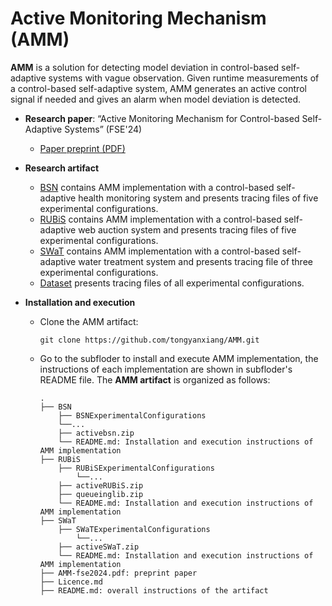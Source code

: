 # Active Monitoring Mechanism (AMM)

**AMM** is a solution for detecting model deviation in control-based self-adaptive systems with vague observation. Given runtime measurements of a control-based self-adaptive system, AMM generates an active control signal if needed and gives an alarm when model deviation is detected.

* **Research paper**: “Active Monitoring Mechanism for Control-based Self-Adaptive Systems” (FSE'24)
    * [Paper preprint (PDF)](https://github.com/tongyanxiang/AMM/tree/main/AMM-fse2024.pdf)
	
* **Research artifact**
	* [BSN](https://github.com/tongyanxiang/AMM/tree/main/BSN) contains AMM implementation with a control-based self-adaptive health monitoring system and presents tracing files of five experimental configurations.
    * [RUBiS](https://github.com/tongyanxiang/AMM/tree/main/RUBiS) contains AMM implementation with a control-based self-adaptive web auction system and presents tracing files of five experimental configurations.
	* [SWaT](https://github.com/tongyanxiang/AMM/tree/main/SWaT) contains AMM implementation with a control-based self-adaptive water treatment system and presents tracing file of three experimental configurations.
    * [Dataset](https://drive.google.com/drive/folders/1NwNFJ8foMmrPa-Q07GTOMBx7YDD221v1?usp=drive_link) presents tracing files of all experimental configurations.

* **Installation and execution**
	* Clone the AMM artifact:
		```
		git clone https://github.com/tongyanxiang/AMM.git
		```
	  
	* Go to the subfloder to install and execute AMM implementation, the instructions of each implementation are shown in subfloder's README file. The **AMM artifact** is organized as follows:
		```
		.
		├── BSN
			├── BSNExperimentalConfigurations
			└──...
			├── activebsn.zip
			└── README.md: Installation and execution instructions of AMM implementation
		├── RUBiS
			├── RUBiSExperimentalConfigurations
				└──...
			├── activeRUBiS.zip	
			├── queueinglib.zip	
			└── README.md: Installation and execution instructions of AMM implementation 
		├── SWaT
			├── SWaTExperimentalConfigurations
				└──...
			├── activeSWaT.zip
			└── README.md: Installation and execution instructions of AMM implementation
		├── AMM-fse2024.pdf: preprint paper
		├── Licence.md
		├── README.md: overall instructions of the artifact
		```